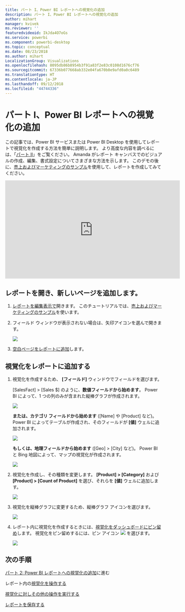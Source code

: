 ```yaml
---
title: パート I、Power BI レポートへの視覚化の追加
description: パート I、Power BI レポートへの視覚化の追加
author: mihart
manager: kvivek
ms.reviewer: ''
featuredvideoid: IkJda4O7oGs
ms.service: powerbi
ms.component: powerbi-desktop
ms.topic: conceptual
ms.date: 08/23/2018
ms.author: mihart
LocalizationGroup: Visualizations
ms.openlocfilehash: 8095db86b8954b3f91a83f2e83c0108d1676cf76
ms.sourcegitcommit: 67336b077668ab332e04fa670b0e9afd0a0c6489
ms.translationtype: HT
ms.contentlocale: ja-JP
ms.lasthandoff: 09/12/2018
ms.locfileid: "44744336"
---
```

# <a name="part-i-add-visualizations-to-a-power-bi-report"></a>パート I、Power BI レポートへの視覚化の追加
この記事では、Power BI サービスまたは Power BI Desktop を使用してレポートで視覚化を作成する方法を簡単に説明します。  より高度な内容を調べるには、「[パート II](power-bi-report-add-visualizations-ii.md)」をご覧ください。 Amanda がレポート キャンバスでのビジュアルの作成、編集、書式設定についてさまざまな方法を示します。 このデモの後に、[売上およびマーケティングのサンプル](../sample-datasets.md)を使用して、レポートを作成してみてください。

<iframe width="560" height="315" src="https://www.youtube.com/embed/IkJda4O7oGs" frameborder="0" allowfullscreen></iframe>


## <a name="open-a-report-and-add-a-new-page"></a>レポートを開き、新しいページを追加します。
1. [レポートを編集表示で](../service-reading-view-and-editing-view.md)開きます。 このチュートリアルでは、[売上およびマーケティングのサンプル](../sample-datasets.md)を使います。
2. フィールド ウィンドウが表示されない場合は、矢印アイコンを選んで開きます。 
   
   ![](media/power-bi-report-add-visualizations-i/pbi_nancy_fieldsfiltersarrow.png)
3. [空白ページをレポートに追加](../power-bi-report-add-page.md)します。

## <a name="add-visualizations-to-the-report"></a>視覚化をレポートに追加する
1. 視覚化を作成するため、 **[フィールド]** ウィンドウでフィールドを選びます。  
   
   [SalesFact] > [Sales $] のように、**数値フィールドから始めます**。 Power BI によって、1 つの列のみが含まれた縦棒グラフが作成されます。
   
   ![](media/power-bi-report-add-visualizations-i/pbi_onecolchart.png)
   
   **または、カテゴリ フィールドから始めます** ([Name] や [Product] など)。Power BI によってテーブルが作成され、そのフィールドが **[値]** ウェルに追加されます。
   
   ![](media/power-bi-report-add-visualizations-i/pbi_agif_createchart3.gif)
   
   **もしくは、地理フィールドから始めます** ([Geo] > [City] など)。 Power BI と Bing 地図によって、マップの視覚化が作成されます。
   
   ![](media/power-bi-report-add-visualizations-i/power-bi-map.png)
2. 視覚化を作成し、その種類を変更します。 **[Product] > [Category]** および **[Product] > [Count of Product]** を選び、それらを **[値]** ウェルに追加します。
   
   ![](media/power-bi-report-add-visualizations-i/part1table1.png)
3. 視覚化を縦棒グラフに変更するため、縦棒グラフ アイコンを選びます。
   
   ![](media/power-bi-report-add-visualizations-i/part1converttocolumn.png)
4. レポート内に視覚化を作成するときには、[視覚化をダッシュボードにピン留め](../service-dashboard-pin-tile-from-report.md)します。 視覚化をピン留めするには、ピン アイコン ![](media/power-bi-report-add-visualizations-i/pinnooutline.png) を選びます。
   
   ![](media/power-bi-report-add-visualizations-i/part1pin1.png)
  

## <a name="next-steps"></a>次の手順
 [パート 2: Power BI レポートへの視覚化の追加](power-bi-report-add-visualizations-ii.md)に進む
   
   レポート内の[視覚化を操作する](../service-reading-view-and-editing-view.md)
   
   [視覚化に対しその他の操作を実行する](power-bi-report-visualizations.md)
   
   [レポートを保存する](../service-report-save.md)
